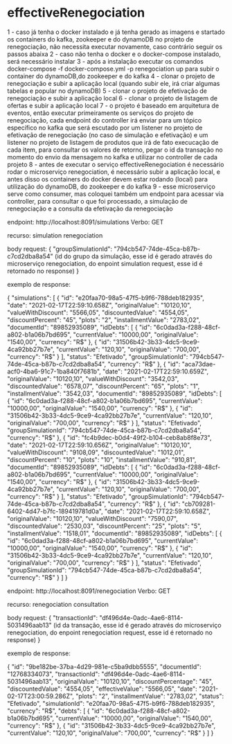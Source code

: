 # effectiveRenegociation
1 - caso já tenha o docker instalado e já tenha gerado as imagens e startado os containers do kafka, zookeeper e do dynamoDB no projeto de renegociação,
não necessita executar novamente, caso contrário seguir os passos abaixa
2 - caso não tenha o docker e o docker-compose instalado, será necessário instalar
3 - após a instalação executar os comandos docker-compose -f docker-compose.yml -p renegociation up para subir o container do dynamoDB,do zookeeper e do kafka
4 - clonar o projeto de renegociação e subir a aplicação local (quando subir ele, irá criar algumas tabelas e popular no dynamoDB)
5 - clonar o projeto de efetivação de renegociação e subir a aplicação local
6 - clonar o projeto de listagem de ofertas e subir a aplicação local
7 - o projeto é baseado em arquitetura de eventos, então executar primeiramente os serviços do projeto de renegociação, cada endpoint do controller
irá enviar para um tópico específico no kafka que será escutado por um listener no projeto de efetivação de renegociação (no caso de simulação e efetivação)
e um listener no projeto de listagem de produtos que irá de fato execucação de cada item, para consultar os valores de retorno, pegar o id da transação no momento
do envio da mensagem no kafka e utilizar no controller de cada projeto
8 - antes de executar o serviço effectiveRenegociation é necessário rodar o microserviço renegociation, é necessário subir a aplicação local, e antes disso
os containers do docker devem estar rodando (local) para utilização do dynamoDB, do zookeeper e do kafka
9 - esse microserviço serve como consumer, mas coloquei também um endpoint para acessar via controller, para consultar o que foi processado, a simulação
de renegociação e a consulta da efetivação da renegociação

endpoint: http://localhost:8091/simulations
Verbo: GET

recurso: simulation renegociation


body request:
{
    "groupSimulationId": "794cb547-74de-45ca-b87b-c7cd2dba8a54" (id do grupo da simulação, esse id é gerado
																 através do microserviço renegociation, do enpoint
																simulation request, esse id é retornado no response)
}

exemplo de response:

{
    "simulations": [
        {
            "id": "e20faa70-98a5-47f5-b9f6-788deb182935",
            "date": "2021-02-17T22:59:10.658Z",
            "originalValue": "10120,10",
            "valueWithDiscount": "5566,05",
            "discountedValue": "4554,05",
            "discountPercent": "45",
            "plots": "2",
            "installmentValue": "2783,02",
            "documentId": "89852935089",
            "idDebts": [
                {
                    "id": "6c0dad3a-f288-48cf-a802-b1a06b7bd695",
                    "currentValue": "10000,00",
                    "originalValue": "1540,00",
                    "currency": "R$"
                },
                {
                    "id": "31506b42-3b33-4dc5-9ce9-4ca92bb27b7e",
                    "currentValue": "120,10",
                    "originalValue": "700,00",
                    "currency": "R$"
                }
            ],
            "status": "Efetivado",
            "groupSimulationId": "794cb547-74de-45ca-b87b-c7cd2dba8a54",
            "currency": "R$"
        },
        {
            "id": "aca73dae-acf0-4ba6-91c7-1ba840f7681b",
            "date": "2021-02-17T22:59:10.659Z",
            "originalValue": "10120,10",
            "valueWithDiscount": "3542,03",
            "discountedValue": "6578,07",
            "discountPercent": "65",
            "plots": "1",
            "installmentValue": "3542,03",
            "documentId": "89852935089",
            "idDebts": [
                {
                    "id": "6c0dad3a-f288-48cf-a802-b1a06b7bd695",
                    "currentValue": "10000,00",
                    "originalValue": "1540,00",
                    "currency": "R$"
                },
                {
                    "id": "31506b42-3b33-4dc5-9ce9-4ca92bb27b7e",
                    "currentValue": "120,10",
                    "originalValue": "700,00",
                    "currency": "R$"
                }
            ],
            "status": "Efetivado",
            "groupSimulationId": "794cb547-74de-45ca-b87b-c7cd2dba8a54",
            "currency": "R$"
        },
        {
            "id": "fc4b9dec-b0d4-49f2-b104-ceb8ab8f8e73",
            "date": "2021-02-17T22:59:10.656Z",
            "originalValue": "10120,10",
            "valueWithDiscount": "9108,09",
            "discountedValue": "1012,01",
            "discountPercent": "10",
            "plots": "10",
            "installmentValue": "910,81",
            "documentId": "89852935089",
            "idDebts": [
                {
                    "id": "6c0dad3a-f288-48cf-a802-b1a06b7bd695",
                    "currentValue": "10000,00",
                    "originalValue": "1540,00",
                    "currency": "R$"
                },
                {
                    "id": "31506b42-3b33-4dc5-9ce9-4ca92bb27b7e",
                    "currentValue": "120,10",
                    "originalValue": "700,00",
                    "currency": "R$"
                }
            ],
            "status": "Efetivado",
            "groupSimulationId": "794cb547-74de-45ca-b87b-c7cd2dba8a54",
            "currency": "R$"
        },
        {
            "id": "cb709281-6402-4d47-b7fc-189419781d0a",
            "date": "2021-02-17T22:59:10.658Z",
            "originalValue": "10120,10",
            "valueWithDiscount": "7590,07",
            "discountedValue": "2530,03",
            "discountPercent": "25",
            "plots": "5",
            "installmentValue": "1518,01",
            "documentId": "89852935089",
            "idDebts": [
                {
                    "id": "6c0dad3a-f288-48cf-a802-b1a06b7bd695",
                    "currentValue": "10000,00",
                    "originalValue": "1540,00",
                    "currency": "R$"
                },
                {
                    "id": "31506b42-3b33-4dc5-9ce9-4ca92bb27b7e",
                    "currentValue": "120,10",
                    "originalValue": "700,00",
                    "currency": "R$"
                }
            ],
            "status": "Efetivado",
            "groupSimulationId": "794cb547-74de-45ca-b87b-c7cd2dba8a54",
            "currency": "R$"
        }
    ]
}

endpoint: http://localhost:8091/renegociation
Verbo: GET

recurso: renegociation consultation


body request:
{
    "transactionId": "df496d4e-0adc-4ae6-8114-5031496aab13" (id da transação, esse id é gerado
																 através do microserviço renegociation, do enpoint
																renegociation request, esse id é retornado no response)
}

exemplo de response:

{
    "id": "9be182be-37ba-4d29-981e-c5ba9dbb5555",
    "documentId": "12768334073",
    "transactionId": "df496d4e-0adc-4ae6-8114-5031496aab13",
    "originalValue": "10120,10",
    "discountPercentage": "45",
    "discountedValue": "4554,05",
    "effectiveValue": "5566,05",
    "date": "2021-02-17T23:00:59.286Z",
    "plots": "2",
    "installmentValue": "2783,02",
    "status": "Efetivado",
    "simulationId": "e20faa70-98a5-47f5-b9f6-788deb182935",
    "currency": "R$",
    "debts": [
        {
            "id": "6c0dad3a-f288-48cf-a802-b1a06b7bd695",
            "currentValue": "10000,00",
            "originalValue": "1540,00",
            "currency": "R$"
        },
        {
            "id": "31506b42-3b33-4dc5-9ce9-4ca92bb27b7e",
            "currentValue": "120,10",
            "originalValue": "700,00",
            "currency": "R$"
        }
    ]
}
